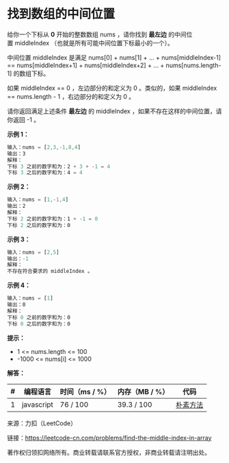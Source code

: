 # 找到数组的中间位置

给你一个下标从 **0** 开始的整数数组 nums ，请你找到 **最左边** 的中间位置 middleIndex （也就是所有可能中间位置下标最小的一个）。

中间位置 middleIndex 是满足 nums[0] + nums[1] + ... + nums[middleIndex-1] == nums[middleIndex+1] + nums[middleIndex+2] + ... + nums[nums.length-1] 的数组下标。

如果 middleIndex == 0 ，左边部分的和定义为 0 。类似的，如果 middleIndex == nums.length - 1 ，右边部分的和定义为 0 。

请你返回满足上述条件 **最左边** 的 middleIndex ，如果不存在这样的中间位置，请你返回 -1 。

**示例 1：**

``` javascript
输入：nums = [2,3,-1,8,4]
输出：3
解释：
下标 3 之前的数字和为：2 + 3 + -1 = 4
下标 3 之后的数字和为：4 = 4
```

**示例 2：**

``` javascript
输入：nums = [1,-1,4]
输出：2
解释：
下标 2 之前的数字和为：1 + -1 = 0
下标 2 之后的数字和为：0
```

**示例 3：**

``` javascript
输入：nums = [2,5]
输出：-1
解释：
不存在符合要求的 middleIndex 。
```

**示例 4：**

``` javascript
输入：nums = [1]
输出：0
解释：
下标 0 之前的数字和为：0
下标 0 之后的数字和为：0
```

**提示：**

- 1 <= nums.length <= 100
- -1000 <= nums[i] <= 1000

**解答：**

**#**|**编程语言**|**时间（ms / %）**|**内存（MB / %）**|**代码**
--|--|--|--|--
1|javascript|76 / 100|39.3 / 100|[朴素方法](./javascript/ac_v1.js)

来源：力扣（LeetCode）

链接：https://leetcode-cn.com/problems/find-the-middle-index-in-array

著作权归领扣网络所有。商业转载请联系官方授权，非商业转载请注明出处。
